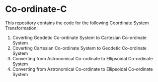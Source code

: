 # Co-ordinate-C

This repository contains the code for the following Coordinate System Transformation:
1) Coverting Geodetic Co-ordinate System to Cartesian Co-ordinate System
2) Coverting Cartesian Co-ordinate System to Geodetic Co-ordinate System
3) Converting from Astronomical Co-ordinate to Ellipsoidal Co-ordinate System
4) Converting from Astronomical Co-ordinate to Ellipsoidal Co-ordinate System
